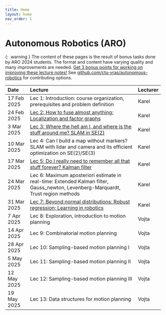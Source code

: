 ```yaml
---
title: Home
layout: home
nav_order: 1
---
```

# Autonomous Robotics (ARO)

{: .warning }
The content of these pages is the result of bonus tasks done by ARO 2024 students. The format and content have varying quality and many improvements are needed. [Get 3 bonus points for working on improving these lecture notes!](https://cw.fel.cvut.cz/b242/courses/aro/start#bonus_taskstudent_s_lecture_notes_max_3_points) See [github.com/ctu-vras/autonomous-robotics](https://ctu-vras.github.io/autonomous-robotics/) for contributing options.

| Date | Lecture | Lecturer |
| :--------- | :---------------------------------------------------------------------------------------------------------------------------------------------------------------------------------------------------------------------------------- | :------------------------------------ |
| 17 Feb 2025 | Lec 1: Introduction: course organization, prerequisites and problem definition | Karel |
| 24 Feb 2025 | [Lec 2: How to fuse almost anything: Localization and factor graphs](docs/Localization_and_factor_graph/lecture_2_notes.html) | Karel |
| 3 Mar 2025 | [Lec 3: Where the hell am I, and where is the stuff around me? SLAM in SE(2)](docs/slam_se2.html) | Karel |
| 10 Mar 2025 | Lec 4: Can I build a map without markers? SLAM with lidar and camera and its efficient optimization on SE(2)/SE(3) | Karel |
| 17 Mar 2025 | [Lec 5: Do I really need to remember all that stuff forever? Kalman filter](docs/kalman/kalman.html) | Karel |
| 24 Mar 2025 | Lec 6: Maximum aposteriori estimate in real-time: Extended Kalman filter, Gauss_newton, Levenberg-Marquardt, Trust region methods | Karel |
| 31 Mar 2025 | [Lec 7: Beyond normal distributions: Robust regression; Learning in robotics](docs/distributions/distributions.html) | Karel |
| 7 Apr 2025 | Lec 8: Exploration, introduction to motion planning | Vojta |
| 14 Apr 2025 | Lec 9: Combinatorial motion planning | Vojta |
| 28 Apr 2025 | Lec 10: Sampling-based motion planning I | Vojta |
| 5 May 2025 | Lec 11: Sampling-based motion planning II | Vojta |
| 12 May 2025 | Lec 12: Sampling-based motion planning III | Vojta |
| 19 May 2025 | Lec 13: Data structures for motion planning | Vojta |

